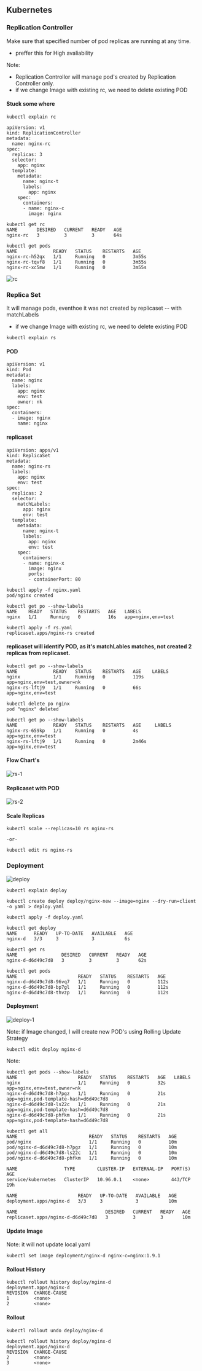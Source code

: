 ## Kubernetes

### Replication Controller
Make sure that specified number of pod replicas are running at any time.

- preffer this for High avaliability

Note: 
- Replication Controllor will manage pod's created by Replication Controller only.
- if we change Image with existing rc, we need to delete existing POD
#### Stuck some where
```
kubectl explain rc 
```
```
apiVersion: v1
kind: ReplicationController
metadata:
  name: nginx-rc
spec:
  replicas: 3
  selector:
    app: nginx
  template:
    metadata:
      name: nginx-t
      labels:
        app: nginx
    spec:
      containers:
      - name: nginx-c
        image: nginx
```
```
kubectl get rc
NAME       DESIRED   CURRENT   READY   AGE
nginx-rc   3         3         3       64s
```
```
kubectl get pods
NAME             READY   STATUS    RESTARTS   AGE
nginx-rc-h52qx   1/1     Running   0          3m55s
nginx-rc-tqvf8   1/1     Running   0          3m55s
nginx-rc-xc5mw   1/1     Running   0          3m55s
```
![rc](./IMG/rc.png)
### Replica Set
It will manage pods, eventhoe it was not created by replicaset -- with matchLabels
- if we change Image with existing rc, we need to delete existing POD
```
kubectl explain rs
```
#### POD 
```
apiVersion: v1
kind: Pod
metadata:
  name: nginx
  labels:
    app: nginx
    env: test
    owner: nk
spec:
  containers:
  - image: nginx
    name: nginx
```
#### replicaset
```
apiVersion: apps/v1
kind: ReplicaSet
metadata:
  name: nginx-rs
  labels:
    app: nginx
    env: test
spec:
  replicas: 2
  selector:
    matchLabels:
      app: nginx
      env: test
  template:
    metadata:
      name: nginx-t
      labels:
        app: nginx
        env: test
    spec:
      containers:
      - name: nginx-x
        image: nginx
        ports:
        - containerPort: 80
```
```
kubectl apply -f nginx.yaml 
pod/nginx created
```
```
kubectl get po --show-labels
NAME    READY   STATUS    RESTARTS   AGE   LABELS
nginx   1/1     Running   0          16s   app=nginx,env=test
```
```
kubectl apply -f rs.yaml 
replicaset.apps/nginx-rs created
```
#### replicaset will identify POD, as it's matchLables matches, not created 2 replicas from replicaset.
```
kubectl get po --show-labels
NAME             READY   STATUS    RESTARTS   AGE    LABELS
nginx            1/1     Running   0          119s   app=nginx,env=test,owner=nk
nginx-rs-lftj9   1/1     Running   0          66s    app=nginx,env=test
```
```
kubectl delete po nginx
pod "nginx" deleted
```
```
kubectl get po --show-labels
NAME             READY   STATUS    RESTARTS   AGE     LABELS
nginx-rs-659kp   1/1     Running   0          4s      app=nginx,env=test
nginx-rs-lftj9   1/1     Running   0          2m46s   app=nginx,env=test
```
#### Flow Chart's
![rs-1](./IMG/rs-1.png)

#### Replicaset with POD
![rs-2](./IMG/rs-2.png)
#### Scale Replicas 
```
kubectl scale --replicas=10 rs nginx-rs

-or-

kubectl edit rs nginx-rs
```
### Deployment
![deploy](./IMG/deploy.png)
```
kubectl explain deploy
```
```
kubectl create deploy deploy/nginx-new --image=nginx --dry-run=client -o yaml > deploy.yaml

kubectl apply -f deploy.yaml
```
```
kubectl get deploy
NAME      READY   UP-TO-DATE   AVAILABLE   AGE
nginx-d   3/3     3            3           6s
```
```
kubectl get rs
NAME                DESIRED   CURRENT   READY   AGE
nginx-d-d6d49c7d8   3         3         3       62s
```
```
kubectl get pods
NAME                      READY   STATUS    RESTARTS   AGE
nginx-d-d6d49c7d8-96vq7   1/1     Running   0          112s
nginx-d-d6d49c7d8-bp7gl   1/1     Running   0          112s
nginx-d-d6d49c7d8-thvzp   1/1     Running   0          112s
```
#### Deployment
![deploy-1](./IMG/deploy-1.png)

Note: if Image changed, I will create new POD's using Rolling Update Strategy 
```
kubectl edit deploy nginx-d
```
Note:
```
kubectl get pods --show-labels
NAME                      READY   STATUS    RESTARTS   AGE   LABELS
nginx                     1/1     Running   0          32s   app=nginx,env=test,owner=nk
nginx-d-d6d49c7d8-h7pgz   1/1     Running   0          21s   app=nginx,pod-template-hash=d6d49c7d8
nginx-d-d6d49c7d8-ls22c   1/1     Running   0          21s   app=nginx,pod-template-hash=d6d49c7d8
nginx-d-d6d49c7d8-phfkm   1/1     Running   0          21s   app=nginx,pod-template-hash=d6d49c7d8
```
```
kubectl get all
NAME                          READY   STATUS    RESTARTS   AGE
pod/nginx                     1/1     Running   0          10m
pod/nginx-d-d6d49c7d8-h7pgz   1/1     Running   0          10m
pod/nginx-d-d6d49c7d8-ls22c   1/1     Running   0          10m
pod/nginx-d-d6d49c7d8-phfkm   1/1     Running   0          10m

NAME                 TYPE        CLUSTER-IP   EXTERNAL-IP   PORT(S)   AGE
service/kubernetes   ClusterIP   10.96.0.1    <none>        443/TCP   19h

NAME                      READY   UP-TO-DATE   AVAILABLE   AGE
deployment.apps/nginx-d   3/3     3            3           10m

NAME                                DESIRED   CURRENT   READY   AGE
replicaset.apps/nginx-d-d6d49c7d8   3         3         3       10m
```
#### Update Image
Note: it will not update local yaml
```
kubectl set image deployment/nginx-d nginx-c=nginx:1.9.1 
```
#### Rollout History
```
kubectl rollout history deploy/nginx-d
deployment.apps/nginx-d 
REVISION  CHANGE-CAUSE
1         <none>
2         <none>
```
#### Rollout 
```
kubectl rollout undo deploy/nginx-d
```
```
kubectl rollout history deploy/nginx-d
deployment.apps/nginx-d 
REVISION  CHANGE-CAUSE
2         <none>
3         <none>
```
